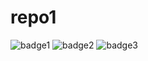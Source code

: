 # repo1

![badge1](https://img.shields.io/badge/foo-test-orange)
![badge2](https://img.shields.io/badge/bar-test2-green)
![badge3](https://img.shields.io/badge/baz-test3-blue)
